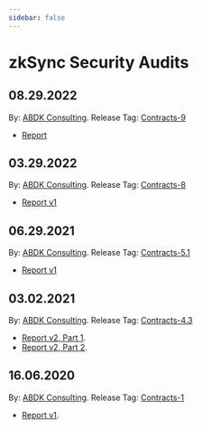 ```yaml
---
sidebar: false
---
```


# zkSync Security Audits

## 08.29.2022

By: [ABDK Consulting](https://www.abdk.consulting/). Release Tag:
[Contracts-9](https://github.com/matter-labs/zksync/releases/tag/contracts-9)

- [Report](/ABDK_ZkSync_V9.pdf)

## 03.29.2022

By: [ABDK Consulting](https://www.abdk.consulting/). Release Tag:
[Contracts-8](https://github.com/matter-labs/zksync/releases/tag/contracts-8)

- [Report v1](/ABDK_ZkSync_V8.pdf)

## 06.29.2021

By: [ABDK Consulting](https://www.abdk.consulting/). Release Tag:
[Contracts-5.1](https://github.com/matter-labs/zksync/releases/tag/contracts-5.1)

- [Report v1](/ABDK-ZkSync-Audit-v5.pdf)

## 03.02.2021

By: [ABDK Consulting](https://www.abdk.consulting/). Release Tag:
[Contracts-4.3](https://github.com/matter-labs/zksync/releases/tag/contracts-4.3)

- [Report v2, Part 1](/ABDK-ZKSync-Audit-v2-part1.pdf).
- [Report v2, Part 2](/ABDK-ZKSync-Audit-v2-part2.pdf).

## 16.06.2020

By: [ABDK Consulting](https://www.abdk.consulting/). Release Tag:
[Contracts-1](https://github.com/matter-labs/zksync/releases/tag/contracts-1)

- [Report v1](/zksync-1.0-audit.pdf).
